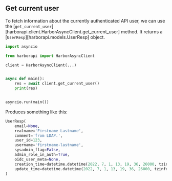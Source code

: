 ## Get current user

To fetch information about the currently authenticated API user, we can use the [`get_current_user`][harborapi.client.HarborAsyncClient.get_current_user] method. It returns a [`UserResp`][harborapi.models.UserResp] object.


```py
import asyncio

from harborapi import HarborAsyncClient

client = HarborAsyncClient(...)


async def main():
    res = await client.get_current_user()
    print(res)


asyncio.run(main())
```

Produces something like this:

```py
UserResp(
    email=None,
    realname='Firstname Lastname',
    comment='from LDAP.',
    user_id=123,
    username='firstname-lastname',
    sysadmin_flag=False,
    admin_role_in_auth=True,
    oidc_user_meta=None,
    creation_time=datetime.datetime(2022, 7, 1, 13, 19, 36, 26000, tzinfo=datetime.timezone.utc),
    update_time=datetime.datetime(2022, 7, 1, 13, 19, 36, 26000, tzinfo=datetime.timezone.utc)
)
```
